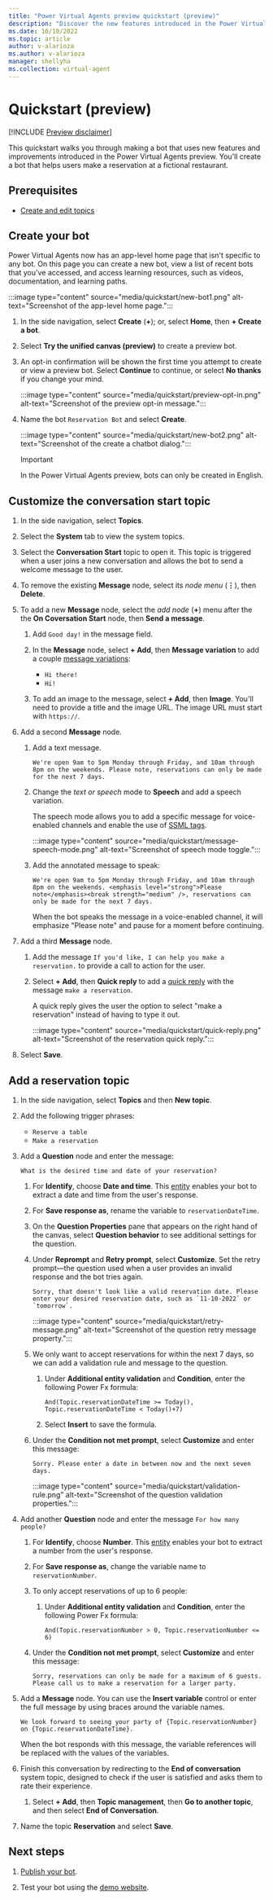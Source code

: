 ```yaml
---
title: "Power Virtual Agents preview quickstart (preview)"
description: "Discover the new features introduced in the Power Virtual Agents preview."
ms.date: 10/10/2022
ms.topic: article
author: v-alarioza
ms.author: v-alarioza
manager: shellyha
ms.collection: virtual-agent
---
```


# Quickstart (preview)

[!INCLUDE [Preview disclaimer](includes/public-preview-disclaimer.md)]

This quickstart walks you through making a bot that uses new features and improvements introduced in the Power Virtual Agents preview. You'll create a bot that helps users make a reservation at a fictional restaurant.

## Prerequisites

- [Create and edit topics](authoring-create-edit-topics.md)

## Create your bot

Power Virtual Agents now has an app-level home page that isn't specific to any bot. On this page you can create a new bot, view a list of recent bots that you've accessed, and access learning resources, such as videos, documentation, and learning paths.

:::image type="content" source="media/quickstart/new-bot1.png" alt-text="Screenshot of the app-level home page.":::

1. In the side navigation, select **Create** (**+**); or, select **Home**, then **+ Create a bot**.

1. Select **Try the unified canvas (preview)** to create a preview bot.

1. An opt-in confirmation will be shown the first time you attempt to create or view a preview bot. Select **Continue** to continue, or select **No thanks** if you change your mind.

    :::image type="content" source="media/quickstart/preview-opt-in.png" alt-text="Screenshot of the preview opt-in message.":::

1. Name the bot `Reservation Bot` and select **Create**.

    :::image type="content" source="media/quickstart/new-bot2.png" alt-text="Screenshot of the create a chatbot dialog.":::

    > [!IMPORTANT]
    > In the Power Virtual Agents preview, bots can only be created in English.

## Customize the conversation start topic

1. In the side navigation, select **Topics**.
1. Select the **System** tab to view the system topics.
1. Select the **Conversation Start** topic to open it. This topic is triggered when a user joins a new conversation and allows the bot to send a welcome message to the user.
1. To remove the existing **Message** node, select its _node menu_ (**&vellip;**), then **Delete**.
1. To add a new **Message** node, select the _add node_ (**+**) menu after the the **On Coversation Start** node, then **Send a message**.
    1. Add `Good day!` in the message field.
    1. In the **Message** node, select **+ Add**, then **Message variation** to add a couple [message variations](authoring-send-message.md#use-message-variations):
        - `Hi there!`
        - `Hi!`

    1. To add an image to the message, select **+ Add**, then **Image**. You'll need to provide a title and the image URL. The image URL must start with `https://`.
    <!-- TODO: What are the limitations on images? Is there a public image URL they can use so we can provide a sample URL that works?-->

1. Add a second **Message** node.
    1. Add a text message.

        ```text
        We're open 9am to 5pm Monday through Friday, and 10am through 8pm on the weekends. Please note, reservations can only be made for the next 7 days.
        ```

    1. Change the _text or speech_ mode to **Speech** and add a speech variation.

        The speech mode allows you to add a specific message for voice-enabled channels and enable the use of [SSML tags](authoring-send-message.md#use-ssml-to-customize-speech-responses).

        :::image type="content" source="media/quickstart/message-speech-mode.png" alt-text="Screenshot of speech mode toggle.":::

    1. Add the annotated message to speak:

        ```SSML
        We're open 9am to 5pm Monday through Friday, and 10am through 8pm on the weekends. <emphasis level="strong">Please note</emphasis><break strength="medium" />, reservations can only be made for the next 7 days.
        ```

        When the bot speaks the message in a voice-enabled channel, it will emphasize "Please note" and pause for a moment before continuing.

1. Add a third **Message** node.
   1. Add the message `If you'd like, I can help you make a reservation.` to provide a call to action for the user.
   1. Select **+ Add**, then **Quick reply** to add a [quick reply](authoring-send-message.md#use-quick-replies) with the message `make a reservation`.

      A quick reply gives the user the option to select "make a reservation" instead of having to type it out.

      :::image type="content" source="media/quickstart/quick-reply.png" alt-text="Screenshot of the reservation quick reply.":::

1. Select **Save**.

## Add a reservation topic

1. In the side navigation, select **Topics** and then **New topic**.

1. Add the following trigger phrases:
    - `Reserve a table`
    - `Make a reservation`

1. Add a **Question** node and enter the message:

    ```text
    What is the desired time and date of your reservation?
    ```

    1. For **Identify**, choose **Date and time**. This [entity](advanced-entities-slot-filling.md) enables your bot to extract a date and time from the user's response.

    1. For **Save response as**, rename the variable to `reservationDateTime`.

    1. On the **Question Properties** pane that appears on the right hand of the canvas, select **Question behavior** to see additional settings for the question.

    1. Under **Reprompt** and **Retry prompt**, select **Customize**. Set the retry prompt&mdash;the question used when a user provides an invalid response and the bot tries again.

        ```text
        Sorry, that doesn't look like a valid reservation date. Please enter your desired reservation date, such as `11-10-2022` or `tomorrow`.
        ```

        :::image type="content" source="media/quickstart/retry-message.png" alt-text="Screenshot of the question retry message property.":::

    1. We only want to accept reservations for within the next 7 days, so we can add a validation rule and message to the question.
        1. Under **Additional entity validation** and **Condition**, enter the following Power Fx formula:

            ```Power Fx
            And(Topic.reservationDateTime >= Today(), Topic.reservationDateTime < Today()+7)
            ```

        1. Select **Insert** to save the formula.

    1. Under the **Condition not met prompt**, select **Customize** and enter this message:

        ```text
        Sorry. Please enter a date in between now and the next seven days.
        ```

        :::image type="content" source="media/quickstart/validation-rule.png" alt-text="Screenshot of the question validation properties.":::

1. Add another **Question** node and enter the message `For how many people?`

    1. For **Identify**, choose **Number**. This [entity](advanced-entities-slot-filling.md) enables your bot to extract a number from the user's response.

    1. For **Save response as**, change the variable name to `reservationNumber`.

    1. To only accept reservations of up to 6 people:
        1. Under **Additional entity validation** and **Condition**, enter the following Power Fx formula:

            ```Power Fx
            And(Topic.reservationNumber > 0, Topic.reservationNumber <= 6)
            ```

    1. Under the **Condition not met prompt**, select **Customize** and enter this message:

        ```text
        Sorry, reservations can only be made for a maximum of 6 guests. Please call us to make a reservation for a larger party.
        ```

1. Add a **Message** node. You can use the **Insert variable** control or enter the full message by using braces around the variable names.

    ```text
    We look forward to seeing your party of {Topic.reservationNumber} on {Topic.reservationDateTime}.
    ```

    When the bot responds with this message, the variable references will be replaced with the values of the variables.

1. Finish this conversation by redirecting to the **End of conversation** system topic, designed to check if the user is satisfied and asks them to rate their experience.

    1. Select **+ Add**, then **Topic management**, then **Go to another topic**, and then select **End of Conversation**.

1. Name the topic **Reservation** and select **Save**.

## Next steps

1. [Publish your bot](publication-fundamentals-publish-channels.md).

1. Test your bot using the [demo website](publication-connect-bot-to-web-channels.md).
